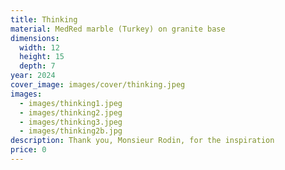 ```yaml
---
title: Thinking
material: MedRed marble (Turkey) on granite base
dimensions:
  width: 12
  height: 15
  depth: 7
year: 2024
cover_image: images/cover/thinking.jpeg
images:
  - images/thinking1.jpeg
  - images/thinking2.jpeg
  - images/thinking3.jpeg
  - images/thinking2b.jpg
description: Thank you, Monsieur Rodin, for the inspiration
price: 0
---
```

